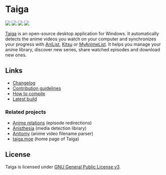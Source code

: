 # Taiga

[![](https://img.shields.io/github/license/erengy/taiga)](https://github.com/erengy/taiga/blob/master/LICENSE)
[![](https://img.shields.io/github/v/release/erengy/taiga)](https://taiga.moe/download.php)
[![](https://img.shields.io/discord/423475967051169813?logo=discord)](https://discord.gg/yeGNktZ)
[![](https://img.shields.io/github/sponsors/erengy?logo=github)](https://github.com/sponsors/erengy)

[Taiga](https://taiga.moe) is an open-source desktop application for Windows. It automatically detects the anime videos you watch on your computer and synchronizes your progress with [AniList](https://anilist.co), [Kitsu](https://kitsu.io) or [MyAnimeList](https://myanimelist.net). It helps you manage your anime library, discover new series, share watched episodes and download new ones.

## Links

- [Changelog](https://github.com/erengy/taiga/wiki/Changelog)
- [Contribution guidelines](https://github.com/erengy/taiga/wiki/Guidelines)
- [How to compile](https://github.com/erengy/taiga/wiki/How-to-Compile)
- [Latest build](https://taiga.moe/latest.html)

### Related projects

- [Anime relations](https://github.com/erengy/anime-relations) (episode redirections)
- [Anisthesia](https://github.com/erengy/anisthesia) (media detection library)
- [Anitomy](https://github.com/erengy/anitomy) (anime video filename parser)
- [taiga.moe](https://github.com/erengy/taiga-moe) (home page of Taiga)

## License

Taiga is licensed under [GNU General Public License v3](https://www.gnu.org/licenses/gpl-3.0.html).
